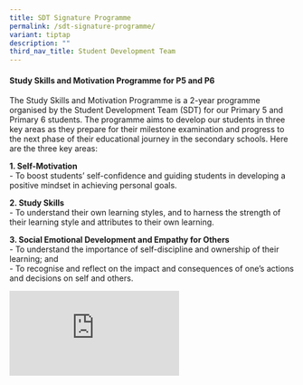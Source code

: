 ```yaml
---
title: SDT Signature Programme
permalink: /sdt-signature-programme/
variant: tiptap
description: ""
third_nav_title: Student Development Team
---
```

<h4><strong>Study Skills and Motivation Programme for P5 and P6</strong></h4>
<p>The Study Skills and Motivation Programme is a 2-year programme organised
by the Student Development Team (SDT) for our Primary 5 and Primary 6 students.
The programme aims to develop our students in three key areas&nbsp;as they
prepare for their milestone examination and progress to the next phase
of their educational journey in the secondary schools. Here are the three
key areas:</p>
<p><strong>1. Self-Motivation</strong>
<br>- To boost students’ self-confidence and guiding students in developing
a positive mindset in achieving personal goals.</p>
<p><strong>2. Study Skills</strong>
<br>- To understand their own learning styles, and to harness the strength
of their learning style and attributes to their own learning.</p>
<p><strong>3. Social Emotional Development and Empathy for Others</strong>
<br>- To understand the importance of self-discipline and ownership of their
learning; and
<br>- To recognise and reflect on the impact and consequences of one’s actions
and decisions on self and others.</p>
<div class="iframe-wrapper">
<iframe allowfullscreen="true" frameborder="0" src="https://docs.google.com/presentation/d/e/2PACX-1vR1QA0sH8BlaD1LN_58Bp8X4FXYj7RuLppJm5ZwWI6UEPVp0a27WIbm9sexTWtEULBi-6V3BQLdbalA/embed?start=false&amp;amp;loop=false&amp;amp;delayms=3000"></iframe>
</div>
<p></p>